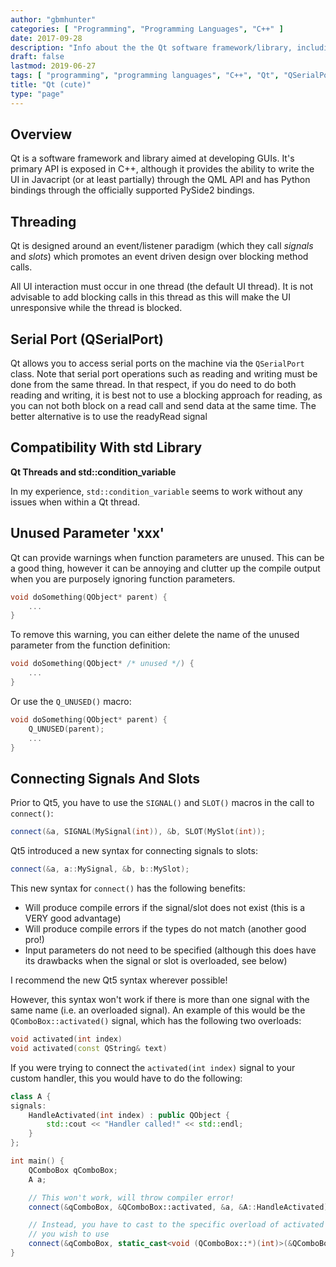 ```yaml
---
author: "gbmhunter"
categories: [ "Programming", "Programming Languages", "C++" ]
date: 2017-09-28
description: "Info about the the Qt software framework/library, including threading, serial ports and more."
draft: false
lastmod: 2019-06-27
tags: [ "programming", "programming languages", "C++", "Qt", "QSerialPort", "signals", "slots", "QObject", "PySide2" ]
title: "Qt (cute)"
type: "page"
---
```


## Overview

Qt is a software framework and library aimed at developing GUIs. It's primary API is exposed in C++, although it provides the ability to write the UI in Javacript (or at least partially) through the QML API and has Python bindings through the officially supported PySide2 bindings.

## Threading

Qt is designed around an event/listener paradigm (which they call _signals_ and _slots_) which promotes an event driven design over blocking method calls.

All UI interaction must occur in one thread (the default UI thread). It is not advisable to add blocking calls in this thread as this will make the UI unresponsive while the thread is blocked.

## Serial Port (QSerialPort)

Qt allows you to access serial ports on the machine via the `QSerialPort` class. Note that serial port operations such as reading and writing must be done from the same thread. In that respect, if you do need to do both reading and writing, it is best not to use a blocking approach for reading, as you can not both block on a read call and send data at the same time. The better alternative is to use the readyRead signal

## Compatibility With std Library

**Qt Threads and std::condition_variable**

In my experience, `std::condition_variable` seems to work without any issues when within a Qt thread.

## Unused Parameter 'xxx'

Qt can provide warnings when function parameters are unused. This can be a good thing, however it can be annoying and clutter up the compile output when you are purposely ignoring function parameters.

```c++    
void doSomething(QObject* parent) {
    ...
}
```

To remove this warning, you can either delete the name of the unused parameter from the function definition:

```c++    
void doSomething(QObject* /* unused */) {
    ...
}
```

Or use the `Q_UNUSED()` macro:

```c++    
void doSomething(QObject* parent) {
    Q_UNUSED(parent);
    ...
}
```

## Connecting Signals And Slots

Prior to Qt5, you have to use the `SIGNAL()` and `SLOT()` macros in the call to `connect()`:

```c++    
connect(&a, SIGNAL(MySignal(int)), &b, SLOT(MySlot(int));
```

Qt5 introduced a new syntax for connecting signals to slots:

```c++    
connect(&a, a::MySignal, &b, b::MySlot);
```

This new syntax for `connect()` has the following benefits:

* Will produce compile errors if the signal/slot does not exist (this is a VERY good advantage)
* Will produce compile errors if the types do not match (another good pro!)
* Input parameters do not need to be specified (although this does have its drawbacks when the signal or slot is overloaded, see below)

I recommend the new Qt5 syntax wherever possible!

However, this syntax won't work if there is more than one signal with the same name (i.e. an overloaded signal). An example of this would be the `QComboBox::activated()` signal, which has the following two overloads:

```c++    
void activated(int index)
void activated(const QString& text)
```

If you were trying to connect the `activated(int index)` signal to your custom handler, this you would have to do the following:

```c++    
class A {
signals:
    HandleActivated(int index) : public QObject {
        std::cout << "Handler called!" << std::endl;
    }
};

int main() {
    QComboBox qComboBox;
    A a;

    // This won't work, will throw compiler error!
    connect(&qComboBox, &QComboBox::activated, &a, &A::HandleActivated); 

    // Instead, you have to cast to the specific overload of activated that
    // you wish to use
    connect(&qComboBox, static_cast<void (QComboBox::*)(int)>(&QComboBox::activated), this, &A::HandleActivated);
}
```
